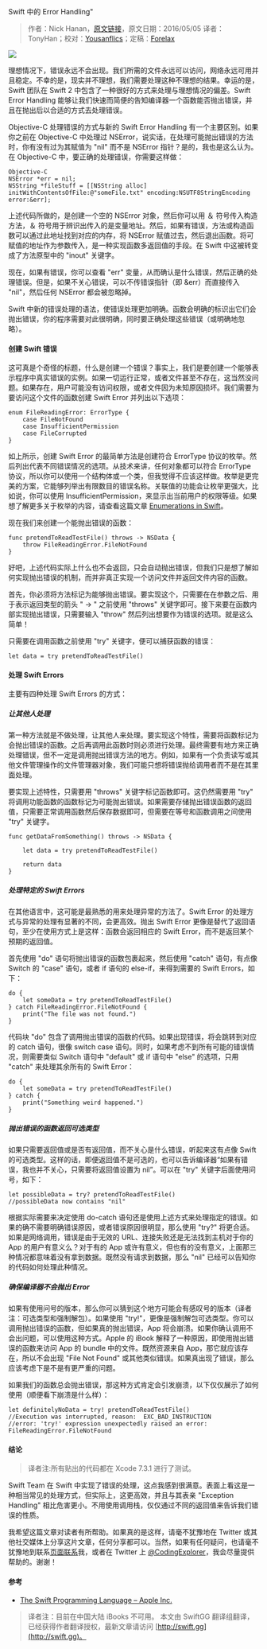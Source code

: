 Swift 中的 Error Handling"

> 作者：Nick Hanan，[原文链接](http://www.codingexplorer.com/error-handling-swift/)，原文日期：2016/05/05
> 译者：TonyHan；校对：[Yousanflics](http://blog.yousanflics.com.cn)；定稿：[Forelax](http://forelax.space)
  









![](https://swift.gg/img/articles/error-handling-swift/ErrorHandlingInSwiftTitle.png1527734952.362786)

理想情况下，错误永远不会出现。我们所需的文件永远可以访问，网络永远可用并且稳定。不幸的是，现实并不理想，我们需要处理这种不理想的结果。幸运的是，Swift 团队在 Swift 2 中包含了一种很好的方式来处理与理想情况的偏差。Swift Error Handling 能够让我们快速而简便的告知编译器一个函数能否抛出错误，并且在抛出后以合适的方式去处理错误。



Objective-C 处理错误的方式与新的 Swift Error Handling 有一个主要区别。如果你之前在 Objective-C 中处理过 NSError，说实话，在处理可能抛出错误的方法时，你有没有过为其赋值为 "nil" 而不是 NSError 指针？是的，我也是这么认为。在 Objective-C 中，要正确的处理错误，你需要这样做：

    Objective-C
    NSError *err = nil;
    NSString *fileStuff = [[NSString alloc] initWithContentsOfFile:@"someFile.txt" encoding:NSUTF8StringEncoding error:&err];

上述代码所做的，是创建一个空的 NSError 对象，然后你可以用 ＆ 符号传入构造方法，＆ 符号用于辨识出传入的是变量地址。然后，如果有错误，方法或构造函数可以通过此地址找到对应的内存，将 NSError 赋值过去，然后退出函数。将可赋值的地址作为参数传入，是一种实现函数多返回值的手段。在 Swift 中这被转变成了方法原型中的 "inout" 关键字。

现在，如果有错误，你可以查看 "err" 变量，从而确认是什么错误，然后正确的处理错误。但是，如果不关心错误，可以不传错误指针（即 &err）而直接传入 "nil"，然后任何 NSError 都会被忽略掉。

Swift 中新的错误处理的语法，使错误处理更加明确。函数会明确的标识出它们会抛出错误，你的程序需要对此很明确，同时要正确处理这些错误（或明确地忽略）。

#### 创建 Swift 错误

这可真是个奇怪的标题，什么是创建一个错误？事实上，我们是要创建一个能够表示程序中真实错误的实例。如果一切运行正常，或者文件甚至不存在，这当然没问题。如果存在，用户可能没有访问权限，或者文件因为未知原因损坏。我们需要为要访问这个文件的函数创建 Swift Error 并列出以下选项：

    
    enum FileReadingError: ErrorType {
        case FileNotFound
        case InsufficientPermission
        case FileCorrupted
    }

如上所示，创建 Swift Error 的最简单方法是创建符合 ErrorType 协议的枚举。然后列出代表不同错误情况的选项。从技术来讲，任何对象都可以符合 ErrorType 协议，所以你可以使用一个结构体或一个类，但我觉得不应该这样做。枚举是更完美的方案，它能够列举出有限数目的错误名称。关联值的功能会让枚举更强大，比如说，你可以使用 InsufficientPermission，来显示出当前用户的权限等级。如果想了解更多关于枚举的内容，请查看这篇文章 [Enumerations in Swift](http://www.codingexplorer.com/enumerations-swift/)。

现在我们来创建一个能抛出错误的函数：

    
    func pretendToReadTestFile() throws -> NSData {
        throw FileReadingError.FileNotFound
    }

好吧，上述代码实际上什么也不会返回，只会自动抛出错误，但我们只是想了解如何实现抛出错误的机制，而并非真正实现一个访问文件并返回文件内容的函数。

首先，你必须将方法标记为能够抛出错误。要实现这个，只需要在在参数之后、用于表示返回类型的箭头 " -> " 之前使用 "throws" 关键字即可。接下来要在函数内部实现抛出错误，只需要输入 "throw" 然后列出想要作为错误的选项。就是这么简单！

只需要在调用函数之前使用 "try" 关键字，便可以捕获函数的错误：

    
    let data = try pretendToReadTestFile()

#### 处理 Swift Errors

主要有四种处理 Swift Errors 的方式：

##### 让其他人处理

第一种方法就是不做处理，让其他人来处理。要实现这个特性，需要将函数标记为会抛出错误的函数。之后再调用此函数时则必须进行处理。最终需要有地方来正确处理错误，但不一定是调用抛出错误方法的地方。例如，如果有一个负责读写或其他文件管理操作的文件管理器对象，我们可能只想将错误抛给调用者而不是在其里面处理。

要实现上述特性，只需要用 "throws" 关键字标记函数即可。这仍然需要用 "try" 将调用功能函数的函数标记为可能抛出错误。如果需要存储抛出错误函数的返回值，只需要正常调用函数然后保存数据即可，但需要在等号和函数调用之间使用 "try" 关键字。

    
    func getDataFromSomething() throws -> NSData {
        
        let data = try pretendToReadTestFile()
        
        return data
    }

##### 处理特定的 Swift Errors

在其他语言中，这可能是最熟悉的用来处理异常的方法了。Swift Error 的处理方式与异常的处理有显著的不同，会更高效。抛出 Swift Error 更像是替代了返回语句，至少在使用方式上是这样：函数会返回相应的 Swift Error，而不是返回某个预期的返回值。

首先使用 "do" 语句将抛出错误的函数包裹起来，然后使用 "catch" 语句，有点像 Switch 的 "case" 语句，或者 if 语句的 else-if，来得到需要的 Swift Errors，如下：

    
    do {
        let someData = try pretendToReadTestFile()
    } catch FileReadingError.FileNotFound {
        print("The file was not found.")
    }

代码块 "do" 包含了调用抛出错误的函数的代码。如果出现错误，将会跳转到对应的 catch 语句，很像 switch case 语句。同时，如果考虑不到所有可能的错误情况，则需要类似 Switch 语句中 "default" 或 if 语句中 "else" 的选项，只用 "catch" 来处理其余所有的 Swift Error：

    
    do {
        let someData = try pretendToReadTestFile()
    } catch {
        print("Something weird happened.")
    }

##### 抛出错误的函数返回可选类型

如果只需要返回值或是否有返回值，而不关心是什么错误，听起来这有点像 Swift 的可选类型。这样的话，即便返回值不是可选的，也可以告诉编译器“如果有错误，我也并不关心，只需要将返回值设置为 nil”。可以在 "try" 关键字后面使用问号，如下：

    
    let possibleData = try? pretendToReadTestFile()
    //possibleData now contains "nil"

根据实际需要来决定使用 do-catch 语句还是使用上述方式来处理指定的错误。如果的确不需要明确错误原因，或者错误原因很明显，那么使用 "try?" 将更合适。如果是网络调用，错误是由于无效的 URL、连接失败还是无法找到主机对于你的 App 的用户有意义么？对于有的 App 或许有意义，但也有的没有意义，上面那三种情况都意味着没有拿到数据。既然没有请求到数据，那么 "nil" 已经可以告知你的代码如何处理此种情况。

##### 确保编译器不会抛出 Error

如果有使用问号的版本，那么你可以猜到这个地方可能会有感叹号的版本（译者注：可选类型和强制解包）。如果使用 "try!"，更像是强制解包可选类型。你可以调用抛出错误的函数，但如果真的抛出错误，App 将会崩溃。如果你确认调用不会出问题，可以使用这种方式。Apple 的 iBook 解释了一种原因，即使用抛出错误的函数来访问 App 的 bundle 中的文件。既然资源来自 App，那它就应该存在，所以不会出现 "File Not Found" 或其他类似错误。如果真出现了错误，那么应该考虑下是不是有更严重的问题。

如果我们的函数总会抛出错误，那这种方式肯定会引发崩溃，以下仅仅展示了如何使用（顺便看下崩溃是什么样）：

    
    let definitelyNoData = try! pretendToReadTestFile()
    //Execution was interrupted, reason:  EXC_BAD_INSTRUCTION
    //error: 'try!' expression unexpectedly raised an error: FileReadingError.FileNotFound

#### 结论

> 译者注:所有贴出的代码都在 Xcode 7.3.1 进行了测试。

Swift Team 在 Swift 中实现了错误的处理，这点我感到很满意。表面上看这是一种相当常见的处理方式，但实际上，这更高效，并且与其表亲 "Exception Handling" 相比危害更小。不用使用调用栈，仅仅通过不同的返回值来告诉我们错误的性质。

我希望这篇文章对读者有所帮助。如果真的是这样，请毫不犹豫地在 Twitter 或其他社交媒体上分享这片文章，任何分享都可以。当然，如果有任何疑问，也请毫不犹豫地到联系[页面联系](http://www.codingexplorer.com/contact/)我，或者在 Twitter 上 [@CodingExplorer](https://twitter.com/CodingExplorer)，我会尽量提供帮助的。谢谢！

#### 参考

- [The Swift Programming Language – Apple Inc.](https://itunes.apple.com/us/book/swift-programming-language/id881256329?mt=11&uo=4&at=10lJ3x&ct=blog-SwiftErrorHandling)

> 译者注：目前在中国大陆 iBooks 不可用。
> 本文由 SwiftGG 翻译组翻译，已经获得作者翻译授权，最新文章请访问 [http://swift.gg](http://swift.gg)。